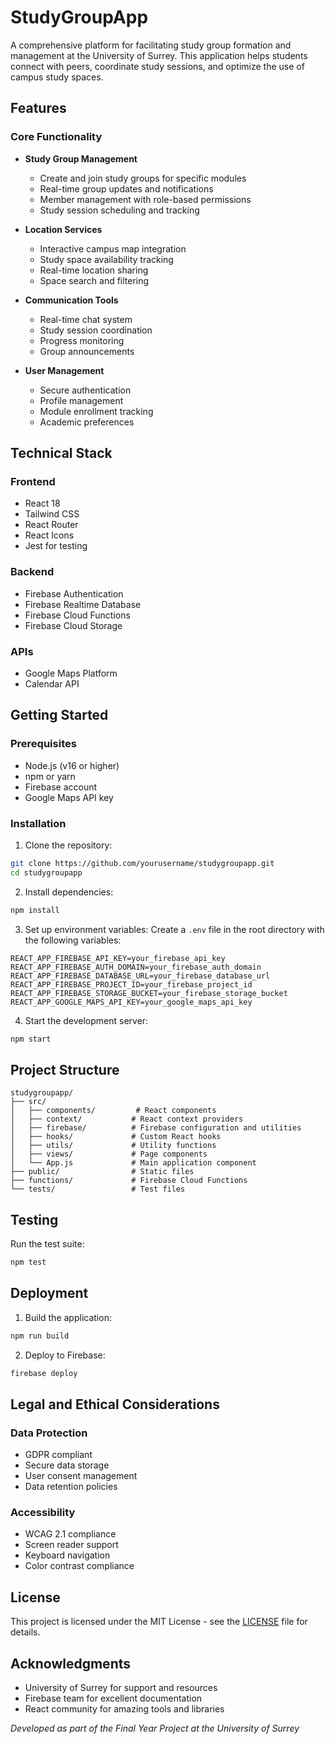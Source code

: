 # StudyGroupApp

A comprehensive platform for facilitating study group formation and management at the University of Surrey. This application helps students connect with peers, coordinate study sessions, and optimize the use of campus study spaces.

## Features

### Core Functionality
- **Study Group Management**
  - Create and join study groups for specific modules
  - Real-time group updates and notifications
  - Member management with role-based permissions
  - Study session scheduling and tracking

- **Location Services**
  - Interactive campus map integration
  - Study space availability tracking
  - Real-time location sharing
  - Space search and filtering

- **Communication Tools**
  - Real-time chat system
  - Study session coordination
  - Progress monitoring
  - Group announcements

- **User Management**
  - Secure authentication
  - Profile management
  - Module enrollment tracking
  - Academic preferences

## Technical Stack

### Frontend
- React 18
- Tailwind CSS
- React Router
- React Icons
- Jest for testing

### Backend
- Firebase Authentication
- Firebase Realtime Database
- Firebase Cloud Functions
- Firebase Cloud Storage

### APIs
- Google Maps Platform
- Calendar API

## Getting Started

### Prerequisites
- Node.js (v16 or higher)
- npm or yarn
- Firebase account
- Google Maps API key

### Installation

1. Clone the repository:
```bash
git clone https://github.com/yourusername/studygroupapp.git
cd studygroupapp
```

2. Install dependencies:
```bash
npm install
```

3. Set up environment variables:
Create a `.env` file in the root directory with the following variables:
```env
REACT_APP_FIREBASE_API_KEY=your_firebase_api_key
REACT_APP_FIREBASE_AUTH_DOMAIN=your_firebase_auth_domain
REACT_APP_FIREBASE_DATABASE_URL=your_firebase_database_url
REACT_APP_FIREBASE_PROJECT_ID=your_firebase_project_id
REACT_APP_FIREBASE_STORAGE_BUCKET=your_firebase_storage_bucket
REACT_APP_GOOGLE_MAPS_API_KEY=your_google_maps_api_key
```

4. Start the development server:
```bash
npm start
```

## Project Structure

```
studygroupapp/
├── src/
│   ├── components/         # React components
│   ├── context/           # React context providers
│   ├── firebase/          # Firebase configuration and utilities
│   ├── hooks/             # Custom React hooks
│   ├── utils/             # Utility functions
│   ├── views/             # Page components
│   └── App.js             # Main application component
├── public/                # Static files
├── functions/             # Firebase Cloud Functions
└── tests/                 # Test files
```

## Testing

Run the test suite:
```bash
npm test
```

## Deployment

1. Build the application:
```bash
npm run build
```

2. Deploy to Firebase:
```bash
firebase deploy
```



## Legal and Ethical Considerations

### Data Protection
- GDPR compliant
- Secure data storage
- User consent management
- Data retention policies

### Accessibility
- WCAG 2.1 compliance
- Screen reader support
- Keyboard navigation
- Color contrast compliance

## License

This project is licensed under the MIT License - see the [LICENSE](LICENSE) file for details.

## Acknowledgments

- University of Surrey for support and resources
- Firebase team for excellent documentation
- React community for amazing tools and libraries



*Developed as part of the Final Year Project at the University of Surrey*
